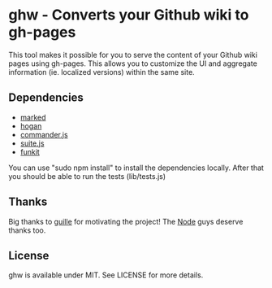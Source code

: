 # ghw - Converts your Github wiki to gh-pages

This tool makes it possible for you to serve the content of your Github wiki pages using gh-pages. This allows you to customize the UI and aggregate information (ie. localized versions) within the same site.

## Dependencies

* [marked](https://github.com/chjj/marked)
* [hogan](http://twitter.github.com/hogan.js/)
* [commander.js](https://github.com/visionmedia/commander.js)
* [suite.js](https://github.com/bebraw/suite.js)
* [funkit](https://github.com/bebraw/funkit)

You can use "sudo npm install" to install the dependencies locally. After that you should be able to run the tests (lib/tests.js)

## Thanks

Big thanks to [guille](https://github.com/guille) for motivating the project! The [Node](https://github.com/joyent/node) guys deserve thanks too.

## License

ghw is available under MIT. See LICENSE for more details.

